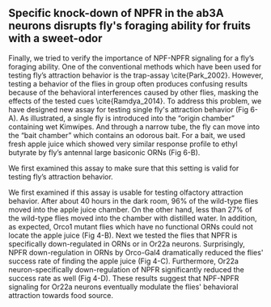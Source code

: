 ## Specific knock-down of NPFR in the ab3A neurons disrupts fly's foraging ability for fruits with a sweet-odor

Finally, we tried to verify the importance of NPF-NPFR signaling for a fly’s foraging ability. One of the conventional methods which have been used for testing fly’s attraction behavior is the trap-assay \cite{Park_2002}. However, testing a behavior of the flies in group often produces confusing results because of the behavioral interferences caused by other flies, masking the effects of the tested cues \cite{Ramdya_2014}. To address this problem, we have designed new assay for testing single fly's attraction behavior (Fig 6-A). As illustrated, a single fly is introduced into the “origin chamber” containing wet Kimwipes. And through a narrow tube, the fly can move into the “bait chamber” which contains an odorous bait. For a bait, we used fresh apple juice which showed very similar response profile to ethyl butyrate by fly’s antennal large basiconic ORNs (Fig 6-B). 

We first examined this assay to make sure that this setting is valid for testing fly’s attraction behavior. 

We first examined if this assay is usable for testing olfactory attraction behavior.
After about 40 hours in the dark room, 96% of the wild-type flies moved into the apple juice chamber.
On the other hand, less than 27% of the wild-type flies moved into the chamber with distilled water.
In addition, as expected, Orco1 mutant flies which have no functional ORNs could not locate the apple juice (Fig 4-B).
Next we tested the flies that NPFR is specifically down-regulated in ORNs or in Or22a neurons.
Surprisingly, NPFR down-regulation in ORNs by Orco-Gal4 dramatically reduced the flies' success rate of finding the apple juice (Fig 4-C).
Furthermore, Or22a neuron-specifically down-regulation of NPFR significantly reduced the success rate as well (Fig 4-D).
These results suggest that NPF-NPFR signaling for Or22a neurons eventually modulate the flies' behavioral attraction towards food source.

